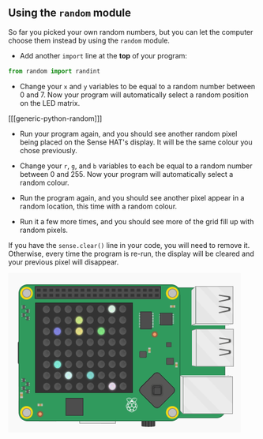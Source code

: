 ## Using the `random` module

So far you picked your own random numbers, but you can let the computer choose them instead by using the `random` module.

+ Add another `import` line at the **top** of your program:

```python
from random import randint
```

+ Change your `x` and `y` variables to be equal to a random number between 0 and 7. Now your program will automatically select a random position on the LED matrix.

[[[generic-python-random]]]

+ Run your program again, and you should see another random pixel being placed on the Sense HAT's display. It will be the same colour you chose previously.

+ Change your `r`, `g`, and `b` variables to each be equal to a random number between 0 and 255. Now your program will automatically select a random colour.

+ Run the program again, and you should see another pixel appear in a random location, this time with a random colour.

+ Run it a few more times, and you should see more of the grid fill up with random pixels.

If you have the `sense.clear()` line in your code, you will need to remove it. Otherwise, every time the program is re-run, the display will be cleared and your previous pixel will disappear. 

![Random pixels](images/random-pixels.png)

